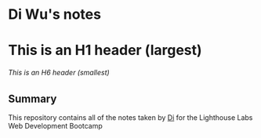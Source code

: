 # Di Wu's notes
# This is an H1 header (largest)
###### This is an H6 header (smallest)
## Summary 
This repository contains all of the notes taken by [Di](https://github.com/beijingdi) for the Lighthouse Labs Web Development Bootcamp
